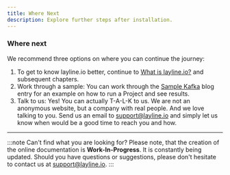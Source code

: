 ```yaml
---
title: Where Next
description: Explore further steps after installation.
---
```


### Where next

We recommend three options on where you can continue the journey:

1. To get to know layline.io better, continue to [What is layline.io?](/docs/concept/introduction) and subsequent chapters.
2. Work through a sample: You can work through the [Sample Kafka](https://layline.io/blog/2022-03-21) blog entry for an example on how to run a Project and see results.
3. Talk to us: Yes! You can actually T-A-L-K to us. We are not an anonymous website, but a company with real people. And we love talking to you. Send us an email to [support@layline.io](mailto:support@layline.io) and simply let us know when would be a good time to reach you and how.

---

:::note Can't find what you are looking for?
Please note, that the creation of the online documentation is **Work-In-Progress**. It is constantly being updated.
Should you have questions or suggestions, please don't hesitate to contact us at support@layline.io.
:::
